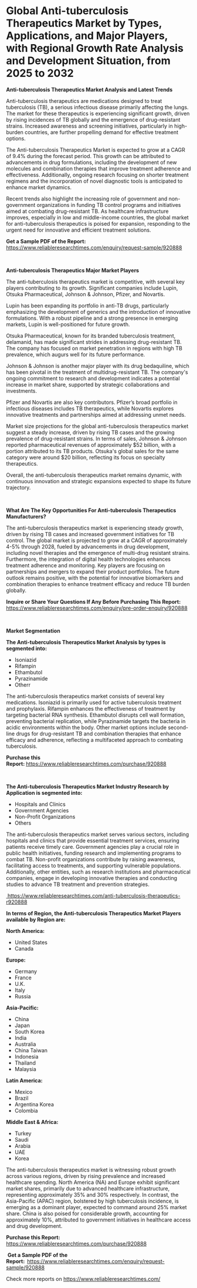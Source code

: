 <p><h1>Global Anti-tuberculosis Therapeutics Market by Types, Applications, and Major Players, with Regional Growth Rate Analysis and Development Situation, from 2025 to 2032</h1></p><p><strong>Anti-tuberculosis Therapeutics Market Analysis and Latest Trends</strong></p>
<p><p>Anti-tuberculosis therapeutics are medications designed to treat tuberculosis (TB), a serious infectious disease primarily affecting the lungs. The market for these therapeutics is experiencing significant growth, driven by rising incidences of TB globally and the emergence of drug-resistant strains. Increased awareness and screening initiatives, particularly in high-burden countries, are further propelling demand for effective treatment options.</p><p>The Anti-tuberculosis Therapeutics Market is expected to grow at a CAGR of 9.4% during the forecast period. This growth can be attributed to advancements in drug formulations, including the development of new molecules and combination therapies that improve treatment adherence and effectiveness. Additionally, ongoing research focusing on shorter treatment regimens and the incorporation of novel diagnostic tools is anticipated to enhance market dynamics. </p><p>Recent trends also highlight the increasing role of government and non-government organizations in funding TB control programs and initiatives aimed at combating drug-resistant TB. As healthcare infrastructure improves, especially in low and middle-income countries, the global market for anti-tuberculosis therapeutics is poised for expansion, responding to the urgent need for innovative and efficient treatment solutions.</p></p>
<p><strong>Get a Sample PDF of the Report:&nbsp;</strong> <a href="https://www.reliableresearchtimes.com/enquiry/request-sample/920888?utm_campaign=2624&utm_medium=2&utm_source=Github&utm_content=ia&utm_term=03032025&utm_id=anti-tuberculosis-therapeutics">https://www.reliableresearchtimes.com/enquiry/request-sample/920888</a></p>
<p>&nbsp;</p>
<p><strong>Anti-tuberculosis Therapeutics Major Market Players</strong></p>
<p><p>The anti-tuberculosis therapeutics market is competitive, with several key players contributing to its growth. Significant companies include Lupin, Otsuka Pharmaceutical, Johnson & Johnson, Pfizer, and Novartis.</p><p>Lupin has been expanding its portfolio in anti-TB drugs, particularly emphasizing the development of generics and the introduction of innovative formulations. With a robust pipeline and a strong presence in emerging markets, Lupin is well-positioned for future growth.</p><p>Otsuka Pharmaceutical, known for its branded tuberculosis treatment, delamanid, has made significant strides in addressing drug-resistant TB. The company has focused on market penetration in regions with high TB prevalence, which augurs well for its future performance.</p><p>Johnson & Johnson is another major player with its drug bedaquiline, which has been pivotal in the treatment of multidrug-resistant TB. The company's ongoing commitment to research and development indicates a potential increase in market share, supported by strategic collaborations and investments.</p><p>Pfizer and Novartis are also key contributors. Pfizer’s broad portfolio in infectious diseases includes TB therapeutics, while Novartis explores innovative treatments and partnerships aimed at addressing unmet needs.</p><p>Market size projections for the global anti-tuberculosis therapeutics market suggest a steady increase, driven by rising TB cases and the growing prevalence of drug-resistant strains. In terms of sales, Johnson & Johnson reported pharmaceutical revenues of approximately $52 billion, with a portion attributed to its TB products. Otsuka's global sales for the same category were around $20 billion, reflecting its focus on specialty therapeutics.</p><p>Overall, the anti-tuberculosis therapeutics market remains dynamic, with continuous innovation and strategic expansions expected to shape its future trajectory.</p></p>
<p>&nbsp;</p>
<p><strong>What Are The Key Opportunities For Anti-tuberculosis Therapeutics Manufacturers?</strong></p>
<p><p>The anti-tuberculosis therapeutics market is experiencing steady growth, driven by rising TB cases and increased government initiatives for TB control. The global market is projected to grow at a CAGR of approximately 4-5% through 2028, fueled by advancements in drug development, including novel therapies and the emergence of multi-drug resistant strains. Furthermore, the integration of digital health technologies enhances treatment adherence and monitoring. Key players are focusing on partnerships and mergers to expand their product portfolios. The future outlook remains positive, with the potential for innovative biomarkers and combination therapies to enhance treatment efficacy and reduce TB burden globally.</p></p>
<p><strong>Inquire or Share Your Questions If Any Before Purchasing This Report:</strong> <a href="https://www.reliableresearchtimes.com/enquiry/pre-order-enquiry/920888?utm_campaign=2624&utm_medium=2&utm_source=Github&utm_content=ia&utm_term=03032025&utm_id=anti-tuberculosis-therapeutics">https://www.reliableresearchtimes.com/enquiry/pre-order-enquiry/920888</a></p>
<p>&nbsp;</p>
<p><strong>Market Segmentation</strong></p>
<p><strong>The Anti-tuberculosis Therapeutics Market Analysis by types is segmented into:</strong></p>
<p><ul><li>Isoniazid</li><li>Rifampin</li><li>Ethambutol</li><li>Pyrazinamide</li><li>Otherr</li></ul></p>
<p><p>The anti-tuberculosis therapeutics market consists of several key medications. Isoniazid is primarily used for active tuberculosis treatment and prophylaxis. Rifampin enhances the effectiveness of treatment by targeting bacterial RNA synthesis. Ethambutol disrupts cell wall formation, preventing bacterial replication, while Pyrazinamide targets the bacteria in acidic environments within the body. Other market options include second-line drugs for drug-resistant TB and combination therapies that enhance efficacy and adherence, reflecting a multifaceted approach to combating tuberculosis.</p></p>
<p><strong>Purchase this Report:&nbsp;</strong><a href="https://www.reliableresearchtimes.com/purchase/920888?utm_campaign=2624&utm_medium=2&utm_source=Github&utm_content=ia&utm_term=03032025&utm_id=anti-tuberculosis-therapeutics">https://www.reliableresearchtimes.com/purchase/920888</a></p>
<p>&nbsp;</p>
<p><strong>The Anti-tuberculosis Therapeutics Market Industry Research by Application is segmented into:</strong></p>
<p><ul><li>Hospitals and Clinics</li><li>Government Agencies</li><li>Non-Profit Organizations</li><li>Others</li></ul></p>
<p><p>The anti-tuberculosis therapeutics market serves various sectors, including hospitals and clinics that provide essential treatment services, ensuring patients receive timely care. Government agencies play a crucial role in public health initiatives, funding research and implementing programs to combat TB. Non-profit organizations contribute by raising awareness, facilitating access to treatments, and supporting vulnerable populations. Additionally, other entities, such as research institutions and pharmaceutical companies, engage in developing innovative therapies and conducting studies to advance TB treatment and prevention strategies.</p></p>
<p><a href="https://www.reliableresearchtimes.com/anti-tuberculosis-therapeutics-r920888?utm_campaign=2624&utm_medium=2&utm_source=Github&utm_content=ia&utm_term=03032025&utm_id=anti-tuberculosis-therapeutics">&nbsp;https://www.reliableresearchtimes.com/anti-tuberculosis-therapeutics-r920888</a></p>
<p><strong>In terms of Region, the Anti-tuberculosis Therapeutics Market Players available by Region are:</strong></p>
<p>
    <p> <strong> North America: </strong>
        <ul>
            <li>United States</li>
            <li>Canada</li>
        </ul>
        </p> 
    <p> <strong> Europe: </strong>
        <ul>
            <li>Germany</li>
            <li>France</li>
            <li>U.K.</li>
            <li>Italy</li>
            <li>Russia</li>
        </ul>
        </p> 
    <p> <strong> Asia-Pacific: </strong>
        <ul>
            <li>China</li>
            <li>Japan</li>
            <li>South Korea</li>
            <li>India</li>
            <li>Australia</li>
            <li>China Taiwan</li>
            <li>Indonesia</li>
            <li>Thailand</li>
            <li>Malaysia</li>
        </ul>
        </p> 
    <p> <strong> Latin America: </strong>
        <ul>
            <li>Mexico</li>
            <li>Brazil</li>
            <li>Argentina Korea</li>
            <li>Colombia</li>
        </ul>
        </p> 
    <p> <strong> Middle East & Africa: </strong>
        <ul>
            <li>Turkey</li>
            <li>Saudi</li>
            <li>Arabia</li>
            <li>UAE</li>
            <li>Korea</li>
        </ul>
    </p>
    </p>
<p><p>The anti-tuberculosis therapeutics market is witnessing robust growth across various regions, driven by rising prevalence and increased healthcare spending. North America (NA) and Europe exhibit significant market shares, primarily due to advanced healthcare infrastructure, representing approximately 35% and 30% respectively. In contrast, the Asia-Pacific (APAC) region, bolstered by high tuberculosis incidence, is emerging as a dominant player, expected to command around 25% market share. China is also poised for considerable growth, accounting for approximately 10%, attributed to government initiatives in healthcare access and drug development.</p></p>
<p><strong>Purchase this Report: </strong><a href="https://www.reliableresearchtimes.com/purchase/920888?utm_campaign=2624&utm_medium=2&utm_source=Github&utm_content=ia&utm_term=03032025&utm_id=anti-tuberculosis-therapeutics">https://www.reliableresearchtimes.com/purchase/920888</a></p>
<p>&nbsp;<strong>Get a Sample PDF of the Report:&nbsp;&nbsp;</strong><a href="https://www.reliableresearchtimes.com/enquiry/request-sample/920888?utm_campaign=2624&utm_medium=2&utm_source=Github&utm_content=ia&utm_term=03032025&utm_id=anti-tuberculosis-therapeutics">https://www.reliableresearchtimes.com/enquiry/request-sample/920888</a></p>
<p><strong></strong></p>
<p>Check more reports on <a href="https://www.reliableresearchtimes.com/?utm_campaign=2624&utm_medium=2&utm_source=Github&utm_content=ia&utm_term=03032025&utm_id=anti-tuberculosis-therapeutics">https://www.reliableresearchtimes.com/</a></p>